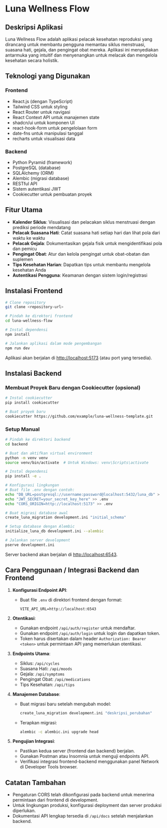 
# Luna Wellness Flow

## Deskripsi Aplikasi
Luna Wellness Flow adalah aplikasi pelacak kesehatan reproduksi yang dirancang untuk membantu pengguna memantau siklus menstruasi, suasana hati, gejala, dan pengingat obat mereka. Aplikasi ini menyediakan antarmuka yang intuitif dan menyenangkan untuk melacak dan mengelola kesehatan secara holistik.

## Teknologi yang Digunakan

### Frontend
- React.js (dengan TypeScript)
- Tailwind CSS untuk styling
- React Router untuk navigasi
- React Context API untuk manajemen state
- shadcn/ui untuk komponen UI
- react-hook-form untuk pengelolaan form
- date-fns untuk manipulasi tanggal
- recharts untuk visualisasi data

### Backend
- Python Pyramid (framework)
- PostgreSQL (database)
- SQLAlchemy (ORM)
- Alembic (migrasi database)
- RESTful API
- Sistem autentikasi JWT
- Cookiecutter untuk pembuatan proyek

## Fitur Utama
- **Kalender Siklus**: Visualisasi dan pelacakan siklus menstruasi dengan prediksi periode mendatang
- **Pelacak Suasana Hati**: Catat suasana hati setiap hari dan lihat pola dari waktu ke waktu
- **Pelacak Gejala**: Dokumentasikan gejala fisik untuk mengidentifikasi pola dan pemicu
- **Pengingat Obat**: Atur dan kelola pengingat untuk obat-obatan dan suplemen
- **Tips Kesehatan Harian**: Dapatkan tips untuk membantu mengelola kesehatan Anda
- **Autentikasi Pengguna**: Keamanan dengan sistem login/registrasi

## Instalasi Frontend

```bash
# Clone repository
git clone <repository-url>

# Pindah ke direktori frontend
cd luna-wellness-flow

# Instal dependensi
npm install

# Jalankan aplikasi dalam mode pengembangan
npm run dev
```

Aplikasi akan berjalan di [http://localhost:5173](http://localhost:5173) (atau port yang tersedia).

## Instalasi Backend

### Membuat Proyek Baru dengan Cookiecutter (opsional)

```bash
# Instal cookiecutter
pip install cookiecutter

# Buat proyek baru
cookiecutter https://github.com/example/luna-wellness-template.git
```

### Setup Manual

```bash
# Pindah ke direktori backend
cd backend

# Buat dan aktifkan virtual environment
python -m venv venv
source venv/bin/activate  # Untuk Windows: venv\Scripts\activate

# Instal dependensi
pip install -e .

# Konfigurasi lingkungan
# Buat file .env dengan contoh:
echo "DB_URL=postgresql://username:password@localhost:5432/luna_db" > .env
echo "JWT_SECRET=your_secret_key_here" >> .env
echo "CORS_ORIGIN=http://localhost:5173" >> .env

# Buat migrasi database awal
create_luna_migration development.ini "initial_schema"

# Setup database dengan Alembic
initialize_luna_db development.ini --alembic

# Jalankan server development
pserve development.ini
```

Server backend akan berjalan di [http://localhost:6543](http://localhost:6543).

## Cara Penggunaan / Integrasi Backend dan Frontend

1. **Konfigurasi Endpoint API**:
   - Buat file `.env` di direktori frontend dengan format:
     ```
     VITE_API_URL=http://localhost:6543
     ```

2. **Otentikasi**:
   - Gunakan endpoint `/api/auth/register` untuk mendaftar.
   - Gunakan endpoint `/api/auth/login` untuk login dan dapatkan token.
   - Token harus disertakan dalam header `Authorization: Bearer <token>` untuk permintaan API yang memerlukan otentikasi.

3. **Endpoints Utama**:
   - Siklus: `/api/cycles`
   - Suasana Hati: `/api/moods`
   - Gejala: `/api/symptoms`
   - Pengingat Obat: `/api/medications`
   - Tips Kesehatan: `/api/tips`

4. **Manajemen Database**:
   - Buat migrasi baru setelah mengubah model:
     ```bash
     create_luna_migration development.ini "deskripsi_perubahan"
     ```
   - Terapkan migrasi:
     ```bash
     alembic -c alembic.ini upgrade head
     ```

5. **Pengujian Integrasi**:
   - Pastikan kedua server (frontend dan backend) berjalan.
   - Gunakan Postman atau Insomnia untuk menguji endpoints API.
   - Verifikasi integrasi frontend-backend menggunakan panel Network di Developer Tools browser.

## Catatan Tambahan

- Pengaturan CORS telah dikonfigurasi pada backend untuk menerima permintaan dari frontend di development.
- Untuk lingkungan produksi, konfigurasi deployment dan server produksi diperlukan.
- Dokumentasi API lengkap tersedia di `/api/docs` setelah menjalankan backend.
